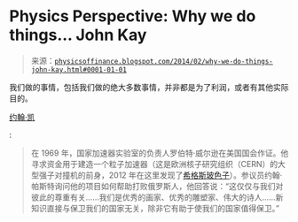<!--yml

category: 未分类

date: 2024-05-18 06:53:02

-->

# Physics Perspective: Why we do things... John Kay

> 来源：[`physicsoffinance.blogspot.com/2014/02/why-we-do-things-john-kay.html#0001-01-01`](http://physicsoffinance.blogspot.com/2014/02/why-we-do-things-john-kay.html#0001-01-01)

我们做的事情，包括我们做的绝大多数事情，并非都是为了利润，或者有其他实际目的。

[约翰·凯](http://www.johnkay.com/2014/02/19/philistines-may-carp-but-scientists-should-reach-for-the-sky)

:

> 在 1969 年，国家加速器实验室的负责人罗伯特·威尔逊在美国国会作证。他寻求资金用于建造一个粒子加速器（这是欧洲核子研究组织（CERN）的大型强子对撞机的前身，2012 年在这里发现了[希格斯玻色子](http://www.ft.com/cms/s/0/7279a79a-c696-11e1-963a-00144feabdc0.html?siteedition=uk "Particle may prove part of a pantheon - FT.com")）。参议员约翰·帕斯特询问他的项目如何帮助打败俄罗斯人，他回答说：“这仅仅与我们对彼此的尊重有关……我们是优秀的画家、优秀的雕塑家、伟大的诗人……新知识直接与保卫我们的国家无关，除非它有助于使我们的国家值得保卫。”

